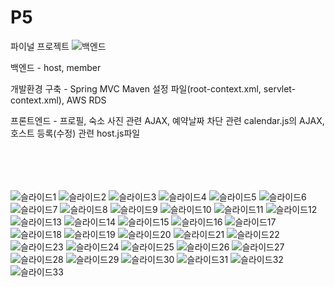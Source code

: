 # P5
파이널 프로젝트
![백엔드](https://user-images.githubusercontent.com/65955752/82902344-4931c580-9f9a-11ea-8ae4-373453220155.PNG)

백엔드 - host, member

개발환경 구축 - Spring MVC Maven 설정 파일(root-context.xml, servlet-context.xml), AWS RDS

프론트엔드 - 프로필, 숙소 사진 관련 AJAX, 예약날짜 차단 관련 calendar.js의 AJAX, 호스트 등록(수정) 관련 host.js파일  
<br /><br /><br /><br />

![슬라이드1](https://user-images.githubusercontent.com/65955752/83327261-67a70200-a2b5-11ea-88d4-f614cfd0421a.JPG)
![슬라이드2](https://user-images.githubusercontent.com/65955752/83327263-683f9880-a2b5-11ea-806c-bada2088316a.JPG)
![슬라이드3](https://user-images.githubusercontent.com/65955752/83327264-68d82f00-a2b5-11ea-90d6-ccf2513ef5aa.JPG)
![슬라이드4](https://user-images.githubusercontent.com/65955752/83327265-68d82f00-a2b5-11ea-8d8e-3a270d0296c0.JPG)
![슬라이드5](https://user-images.githubusercontent.com/65955752/83327266-6970c580-a2b5-11ea-8821-336ac4272f73.JPG)
![슬라이드6](https://user-images.githubusercontent.com/65955752/83327268-6a095c00-a2b5-11ea-87c5-635502a96503.JPG)
![슬라이드7](https://user-images.githubusercontent.com/65955752/83327269-6aa1f280-a2b5-11ea-8644-4ae891d55b91.JPG)
![슬라이드8](https://user-images.githubusercontent.com/65955752/83327270-6aa1f280-a2b5-11ea-9eaa-0b1ee5a7e8a1.JPG)
![슬라이드9](https://user-images.githubusercontent.com/65955752/83327271-6b3a8900-a2b5-11ea-81f4-23cc689c1449.JPG)
![슬라이드10](https://user-images.githubusercontent.com/65955752/83327272-6b3a8900-a2b5-11ea-95a1-cade71ac2c38.JPG)
![슬라이드11](https://user-images.githubusercontent.com/65955752/83327273-6bd31f80-a2b5-11ea-8700-09b9661e7660.JPG)
![슬라이드12](https://user-images.githubusercontent.com/65955752/83327274-6bd31f80-a2b5-11ea-87ff-577691ff1c10.JPG)
![슬라이드13](https://user-images.githubusercontent.com/65955752/83327275-6c6bb600-a2b5-11ea-8623-fdc8d722072f.JPG)
![슬라이드14](https://user-images.githubusercontent.com/65955752/83327276-6c6bb600-a2b5-11ea-93d5-89f6e383e200.JPG)
![슬라이드15](https://user-images.githubusercontent.com/65955752/83327277-6d044c80-a2b5-11ea-8838-9ce8b2d7a86c.JPG)
![슬라이드16](https://user-images.githubusercontent.com/65955752/83327279-6d9ce300-a2b5-11ea-92e5-0a855f4edcee.JPG)
![슬라이드17](https://user-images.githubusercontent.com/65955752/83327280-6d9ce300-a2b5-11ea-9a06-1ba26a90dbd5.JPG)
![슬라이드18](https://user-images.githubusercontent.com/65955752/83327281-6e357980-a2b5-11ea-8fd6-e21e090f3372.JPG)
![슬라이드19](https://user-images.githubusercontent.com/65955752/83327282-6e357980-a2b5-11ea-94ba-307b30129f01.JPG)
![슬라이드20](https://user-images.githubusercontent.com/65955752/83327283-6ece1000-a2b5-11ea-96ac-fc8f53c905f3.JPG)
![슬라이드21](https://user-images.githubusercontent.com/65955752/83327284-6ece1000-a2b5-11ea-97d1-eed62019c1bf.JPG)
![슬라이드22](https://user-images.githubusercontent.com/65955752/83327285-6f66a680-a2b5-11ea-9b62-ddcc46ad473b.JPG)
![슬라이드23](https://user-images.githubusercontent.com/65955752/83327286-6fff3d00-a2b5-11ea-8836-cb6e04c11f1a.JPG)
![슬라이드24](https://user-images.githubusercontent.com/65955752/83327287-6fff3d00-a2b5-11ea-8c78-1b38bcf00c16.JPG)
![슬라이드25](https://user-images.githubusercontent.com/65955752/83327288-7097d380-a2b5-11ea-8a21-a3a1498e6b1e.JPG)
![슬라이드26](https://user-images.githubusercontent.com/65955752/83327292-7097d380-a2b5-11ea-8847-eb35c025a7b2.JPG)
![슬라이드27](https://user-images.githubusercontent.com/65955752/83327294-71306a00-a2b5-11ea-92b8-c3808439e45a.JPG)
![슬라이드28](https://user-images.githubusercontent.com/65955752/83327295-71306a00-a2b5-11ea-9d82-2c3f38e55f16.JPG)
![슬라이드29](https://user-images.githubusercontent.com/65955752/83327296-71c90080-a2b5-11ea-9d8e-cabfeba40300.JPG)
![슬라이드30](https://user-images.githubusercontent.com/65955752/83327297-71c90080-a2b5-11ea-9095-392a8a1d84a8.JPG)
![슬라이드31](https://user-images.githubusercontent.com/65955752/83327298-72619700-a2b5-11ea-9937-24a0799792bd.JPG)
![슬라이드32](https://user-images.githubusercontent.com/65955752/83327299-72fa2d80-a2b5-11ea-81fa-f78f572d0bb6.JPG)
![슬라이드33](https://user-images.githubusercontent.com/65955752/83327300-72fa2d80-a2b5-11ea-857c-209c703ea3ba.JPG)
